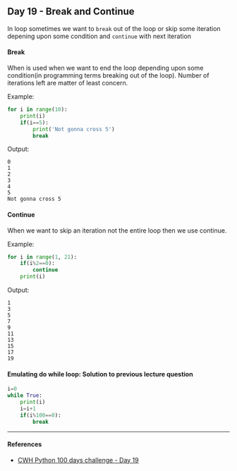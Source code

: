 ## Day 19 - Break and Continue

In loop sometimes we want to `break` out of the loop or skip some iteration depening upon some condition and `continue` with next iteration

#### Break 

When is used when we want to end the loop depending upon some condition(in programming terms breaking out of the loop). Number of iterations left are matter of least concern.

Example: 
```python
for i in range(10):
    print(i)
    if(i==5):
        print('Not gonna cross 5')
        break
```

Output:
```shell
0
1
2
3
4
5
Not gonna cross 5
```

#### Continue

When we want to skip an iteration not the entire loop then we use continue.

Example:
```python
for i in range(1, 21):
    if(i%2==0):
        continue
    print(i)
```

Output:
```shell
1
3
5
7
9
11
13
15
17
19
```

#### Emulating do while loop: Solution to previous lecture question

```python
i=0
while True:
    print(i)
    i=i+1
    if(i%100==0):
        break
```

---

#### References

- [CWH Python 100 days challenge - Day 19](https://youtu.be/RkwJnjdrm70)